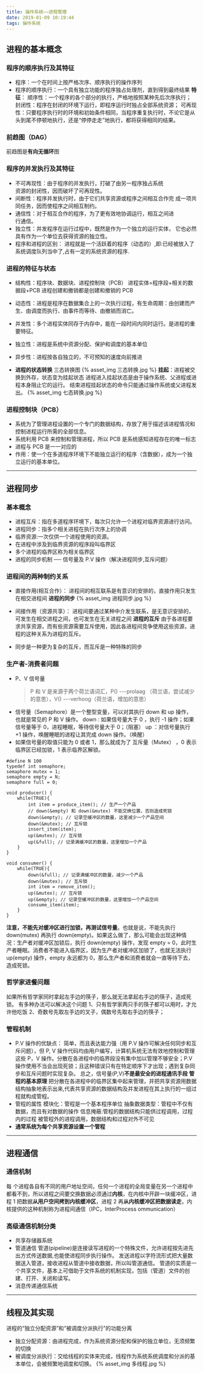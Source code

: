 ```yaml
---
title: 操作系统——进程管理
date: 2019-01-09 10:19:44
tags: 操作系统
---
```


## 进程的基本概念

### 程序的顺序执行及其特征

- 程序：一个在时间上按严格次序、顺序执行的操作序列
- 程序的顺序执行：一个具有独立功能的程序独占处理剂，直到得到最终结果
  **特征**：
  顺序性：一个程序的各个部分的执行，严格地按照某种先后次序执行；
  封闭性：程序在封闭的环境下运行，即程序运行时独占全部系统资源；
  可再现性：只要程序执行时的环境和初始条件相同，当程序重复执行时，不论它是从头到尾不停顿地执行，还是“停停走走”地执行，都将获得相同的结果。
  <!-- more -->

### 前趋图（DAG）

前趋图是**有向无循环**图

### 程序的并发执行及其特征

- 不可再现性：由于程序的并发执行，打破了由另一程序独占系统  
   资源的封闭性，因而破坏了可再现性。
- 间断性：程序并发执行时，由于它们共享资源或程序之间相互合作完
  成一项共同任务，因而使程序之间相互制约。
- 通信性：对于相互合作的程序，为了更有效地协调运行，相互之间进  
   行通信。
- 独立性：并发程序在运行过程中，既然是作为一个独立的运行实体，
  它也必然具有作为一个单位去获得资源的独立性。
- 程序和进程的区别：
  进程就是一个活跃着的程序（动态的）,即:已经被放入了系统调度队列当中了,占有一定的系统资源的程序.

### 进程的特征与状态

- 结构性：程序块、数据块、进程控制块（PCB）
  进程实体=程序段+相关的数据段+PCB
  进程创建和撤销都是创建和撤销的 PCB
- 动态性：进程是程序在数据集合上的一次执行过程，有生命周期：由创建而产生、由调度而执行、由事件而等待、由撤销而消亡。
- 并发性：多个进程实体同存于内存中，能在一段时间内同时运行。是进程的重 要特征。
- 独立性：进程是系统中资源分配、保护和调度的基本单位
- 异步性：进程按各自独立的，不可预知的速度向前推进

- **进程的状态转换**
  三态转换图
  {% asset_img 三态转换.jpg %}
  **挂起**：进程被交换到外存，状态变为挂起状态
  进程进入挂起状态是由于操作系统、父进程或进程本身阻止它的运行。
  结束进程挂起状态的命令只能通过操作系统或父进程发出。
  {% asset_img 七态转换.jpg %}

### 进程控制块（PCB）

- 系统为了管理进程设置的一个专门的数据结构，存放了用于描述该进程情况和控制进程运行所需的全部信息。
- 系统利用 PCB 来控制和管理进程，所以 PCB 是系统感知进程存在的唯一标志
- 进程与 PCB 是一一对应的
- 作用：使一个在多道程序环境下不能独立运行的程序（含数据），成为一个独立运行的基本单位。

---

## 进程同步

### 基本概念

- 进程互斥：指在多道程序环境下，每次只允许一个进程对临界资源进行访问。
- 进程同步：指多个相关进程在执行次序上的协调
- 临界资源:一次仅供一个进程使用的资源。
- 在进程中涉及到临界资源的程序段叫临界区
- 多个进程的临界区称为相关临界区
- 进程的同步机制 ── 信号量及 P.V 操作（解决进程同步,互斥问题）

### 进程间的两种制约关系

- 直接作用(相互合作）：
  进程间的相互联系是有意识的安排的，直接作用只发生在相交进程间
  **进程的同步**
  {% asset_img 进程同步.jpg %}

- 间接作用（资源共享）：
  进程间要通过某种中介发生联系，是无意识安排的，可发生在相交进程之间，也可发生在无关进程之间
  **进程的互斥**
  由于各进程要求共享资源，而有些资源需要互斥使用，因此各进程间竞争使用这些资源，进程的这种关系为进程的互斥。
- 同步是一种更为复杂的互斥，而互斥是一种特殊的同步

### 生产者-消费者问题

- P、V 信号量
  > P 和 V 是来源于两个荷兰语词汇，P() ---prolaag （荷兰语，尝试减少的意思），V() ---verhoog（荷兰语，增加的意思）
- 信号量（Semaphore）是一个整型变量，可以对其执行 down 和 up 操作，也就是常见的 P 和 V 操作。
  down : 如果信号量大于 0 ，执行 -1 操作；如果信号量等于 0，进程睡眠，等待信号量大于 0；（阻塞）
  up ：对信号量执行 +1 操作，唤醒睡眠的进程让其完成 down 操作。（唤醒）
- 如果信号量的取值只能为 0 或者 1，那么就成为了 互斥量（Mutex） ，0 表示临界区已经加锁，1 表示临界区解锁。

```
#define N 100
typedef int semaphore;
semaphore mutex = 1;
semaphore empty = N;
semaphore full = 0;

void producer() {
    while(TRUE){
        int item = produce_item(); // 生产一个产品
        // down(&empty) 和 down(&mutex) 不能交换位置，否则造成死锁
        down(&empty); // 记录空缓冲区的数量，这里减少一个产品空间
        down(&mutex); // 互斥锁
        insert_item(item);
        up(&mutex); // 互斥锁
        up(&full); // 记录满缓冲区的数量，这里增加一个产品
    }
}

void consumer() {
    while(TRUE){
        down(&full); // 记录满缓冲区的数量，减少一个产品
        down(&mutex); // 互斥锁
        int item = remove_item();
        up(&mutex); // 互斥锁
        up(&empty); // 记录空缓冲区的数量，这里增加一个产品空间
        consume_item(item);
    }
}
```

**注意，不能先对缓冲区进行加锁，再测试信号量**。也就是说，不能先执行 down(mutex) 再执行 down(empty)。如果这么做了，那么可能会出现这种情况：生产者对缓冲区加锁后，执行 down(empty) 操作，发现 empty = 0，此时生产者睡眠。消费者不能进入临界区，因为生产者对缓冲区加锁了，也就无法执行 up(empty) 操作，empty 永远都为 0，那么生产者和消费者就会一直等待下去，造成死锁。

### 哲学家进餐问题

如果所有哲学家同时拿起左手边的筷子，那么就无法拿起右手边的筷子，造成死锁。
有多种办法可以解决这个问题
1、只有哲学家两只手的筷子都可以用时，才允许他吃饭
2、奇数号先取左手边的叉子，偶数号先取右手边的筷子；

### 管程机制

- P.V 操作的优缺点：
  简单，而且表达能力强（用 P.V 操作可解决任何同步和互斥问题），但 P, V 操作代码均由用户编写，计算机系统无法有效地控制和管理这些 P，V 操作。分散在各进程中的临界段没有集中加以管理不够安全；P.V 操作使用不当会出现死锁；且这种错误只有在特定顺序下才出现；遇到复杂同步和互斥问题时实现复杂。
  总之，信号量(P,V)**不是最安全的进程通讯手段**
  **管程的基本原理**
  把分散在各进程中的临界区集中起来管理，并把共享资源用数据结构抽象地表示出来,代表共享资源的数据结构及并发进程在其上执行的一组过程就构成管程。
- 管程的属性
  模块化：管程是一个基本程序单位
  抽象数据类型：管程中不仅有数据，而且有对数据的操作
  信息掩蔽:管程的数据结构只能供过程调用，过程内的过程
  被管程外的进程调用，数据结构和过程对外不可见
- **通常系统为每个共享资源设置一个管程**

---

## 进程通信

### 通信机制

每 个进程各自有不同的用户地址空间，任何一个进程的全局变量在另一个进程中都看不到，所以进程之间要交换数据必须通过**内核**，在内核中开辟一块缓冲区，进程 1 把数据**从用户空间拷到内核缓冲区**，进程 2 再**从内核缓冲区把数据读走**，内核提供的这种机制称为进程间通信（IPC，InterProcess ommunication）

### 高级通信机制分类

- 共享存储器系统
- 管道通信
  管道(pipeline)是连接读写进程的一个特殊文件，允许进程按先进先出方式传送数据,也能使进程同步执行操作。
  发送进程以字符流形式把大量数据送入管道，接收进程从管道中接收数据，所以叫管道通信。
  管道的实质是一个共享文件，基本上可借助于文件系统的机制实现，包括（管道）文件的创建、打开、关闭和读写。
- 消息传递通信系统

---

## 线程及其实现

进程的“独立分配资源”和“被调度分派执行”的功能分离

- 独立分配资源：由进程完成，作为系统资源分配和保护的独立单位，无须频繁的切换
- 被调度分派执行：交给线程的实体来完成，线程作为系统系统调度和分派的基本单位，会被频繁地调度和切换。
  {% asset_img 多线程.jpg %}
